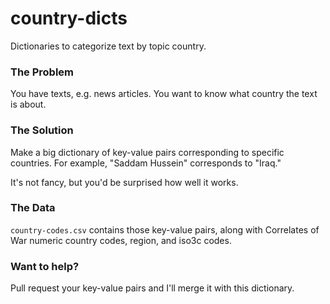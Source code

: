 # country-dicts
Dictionaries to categorize text by topic country.

### The Problem
You have texts, e.g. news articles. You want to know what country the text is about. 

### The Solution
Make a big dictionary of key-value pairs corresponding to specific countries. For example, "Saddam Hussein" corresponds to "Iraq."

It's not fancy, but you'd be surprised how well it works.

### The Data
`country-codes.csv` contains those key-value pairs, along with Correlates of War numeric country codes, region, and iso3c codes. 

### Want to help?
Pull request your key-value pairs and I'll merge it with this dictionary.


